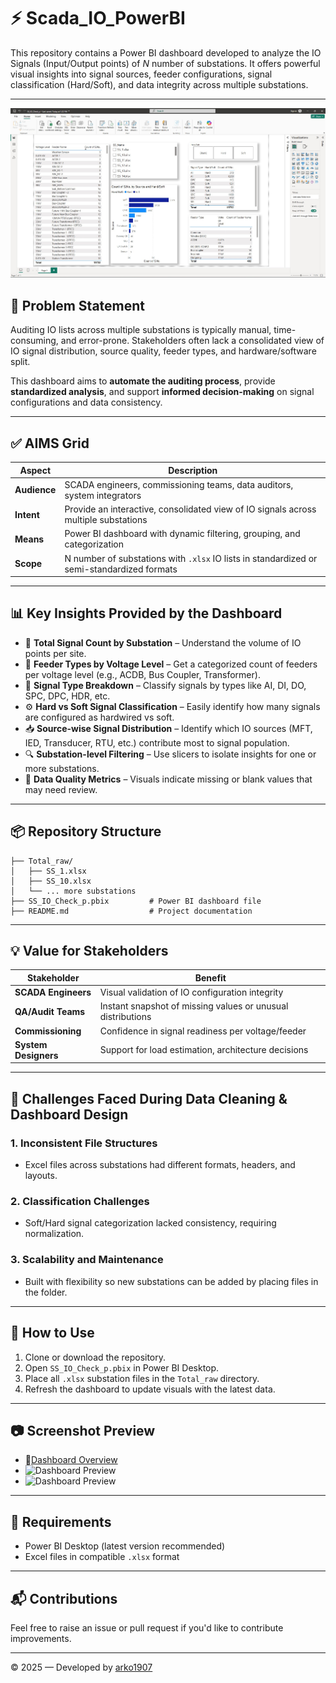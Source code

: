 # ⚡ Scada_IO_PowerBI

This repository contains a Power BI dashboard developed to analyze the IO Signals (Input/Output points) of *N* number of substations. It offers powerful visual insights into signal sources, feeder configurations, signal classification (Hard/Soft), and data integrity across multiple substations.

---

![image alt](https://github.com/arko1907/Scada_IO_PowerBI/blob/db3058528e0dc9beec102022ef2022d29ef32371/SCADA_Dashboard.jpg)


## 🎯 Problem Statement

Auditing IO lists across multiple substations is typically manual, time-consuming, and error-prone. Stakeholders often lack a consolidated view of IO signal distribution, source quality, feeder types, and hardware/software split.

This dashboard aims to **automate the auditing process**, provide **standardized analysis**, and support **informed decision-making** on signal configurations and data consistency.

---

## ✅ AIMS Grid

| Aspect           | Description |
|------------------|-------------|
| **Audience**     | SCADA engineers, commissioning teams, data auditors, system integrators |
| **Intent**       | Provide an interactive, consolidated view of IO signals across multiple substations |
| **Means**        | Power BI dashboard with dynamic filtering, grouping, and categorization |
| **Scope**        | N number of substations with `.xlsx` IO lists in standardized or semi-standardized formats |

---

## 📊 Key Insights Provided by the Dashboard

- 🔢 **Total Signal Count by Substation** – Understand the volume of IO points per site.
- 🧭 **Feeder Types by Voltage Level** – Get a categorized count of feeders per voltage level (e.g., ACDB, Bus Coupler, Transformer).
- 🧠 **Signal Type Breakdown** – Classify signals by types like AI, DI, DO, SPC, DPC, HDR, etc.
- ⚙️ **Hard vs Soft Signal Classification** – Easily identify how many signals are configured as hardwired vs soft.
- 📥 **Source-wise Signal Distribution** – Identify which IO sources (MFT, IED, Transducer, RTU, etc.) contribute most to signal population.
- 🔍 **Substation-level Filtering** – Use slicers to isolate insights for one or more substations.
- 🧹 **Data Quality Metrics** – Visuals indicate missing or blank values that may need review.

---

## 📦 Repository Structure

```
├── Total_raw/
│   ├── SS_1.xlsx
│   ├── SS_10.xlsx
│   └── ... more substations
├── SS_IO_Check_p.pbix         # Power BI dashboard file
├── README.md                  # Project documentation
```

---

## 💡 Value for Stakeholders

| Stakeholder         | Benefit |
|---------------------|---------|
| **SCADA Engineers** | Visual validation of IO configuration integrity |
| **QA/Audit Teams**  | Instant snapshot of missing values or unusual distributions |
| **Commissioning**   | Confidence in signal readiness per voltage/feeder |
| **System Designers**| Support for load estimation, architecture decisions |

---

## 🧹 Challenges Faced During Data Cleaning & Dashboard Design

### 1. Inconsistent File Structures
- Excel files across substations had different formats, headers, and layouts.

### 2. Classification Challenges
- Soft/Hard signal categorization lacked consistency, requiring normalization.

### 3. Scalability and Maintenance
- Built with flexibility so new substations can be added by placing files in the folder.



---

## 📌 How to Use

1. Clone or download the repository.
2. Open `SS_IO_Check_p.pbix` in Power BI Desktop.
3. Place all `.xlsx` substation files in the `Total_raw` directory.
4. Refresh the dashboard to update visuals with the latest data.

---

## 📷 Screenshot Preview

- 🔢[Dashboard Overview](https://github.com/arko1907/Scada_IO_PowerBI/blob/main/SCADA_Dashboard.jpg)
- ![Dashboard Preview](images/dashboard.jpeg)
- <img src="arko1907/Scada_IO_PowerBI/blob/main/SCADA_Dashboard.jpg" alt="Dashboard Preview" width="600"/>

---

## 🔧 Requirements

- Power BI Desktop (latest version recommended)
- Excel files in compatible `.xlsx` format

---

## 📬 Contributions

Feel free to raise an issue or pull request if you'd like to contribute improvements.

---

© 2025 — Developed by [arko1907](https://github.com/arko1907)
